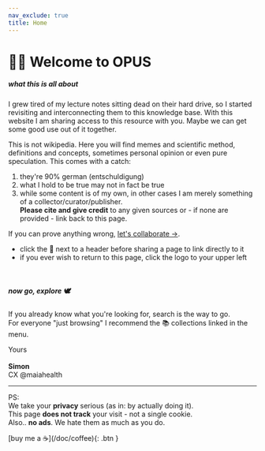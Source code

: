 ```yaml
---
nav_exclude: true
title: Home
---
```

# 👋🏼 Welcome to OPUS

##### what this is all about
I grew tired of my lecture notes sitting dead on their hard drive, so I started revisiting and interconnecting them to this knowledge base. With this website I am sharing access to this resource with you. Maybe we can get some good use out of it together.

This is not wikipedia. Here you will find memes and scientific method, definitions and concepts, sometimes personal opinion or even pure speculation. This comes with a catch:<br>
1. they're 90% german (entschuldigung)
2. what I hold to be true may not in fact be true
3. while some content is of my own, in other cases I am merely something of a collector/curator/publisher. <br>
**Please cite and give credit** to any given sources or - if none are provided - link back to this page.

If you can prove anything wrong, [let's collaborate →](https://twitter.com/sjkelch).

- click the 🔗 next to a header before sharing a page to link directly to it
- if you ever wish to return to this page, click the logo to your upper left
<br>

##### now go, explore 🕊
If you already know what you're looking for, search is the way to go. <br>
For everyone "just browsing" I recommend the 📚 collections linked in the menu.

Yours <br><br>
**Simon** <br>
CX @maiahealth

---

PS: <br>
We take your **privacy** serious (as in: by actually doing it). <br>
This page **does not track** your visit - not a single cookie. <br>
Also.. **no ads**. We hate them as much as you do.

<span class="fs-3">
[buy me a ☕️](/doc/coffee){: .btn }
</span>